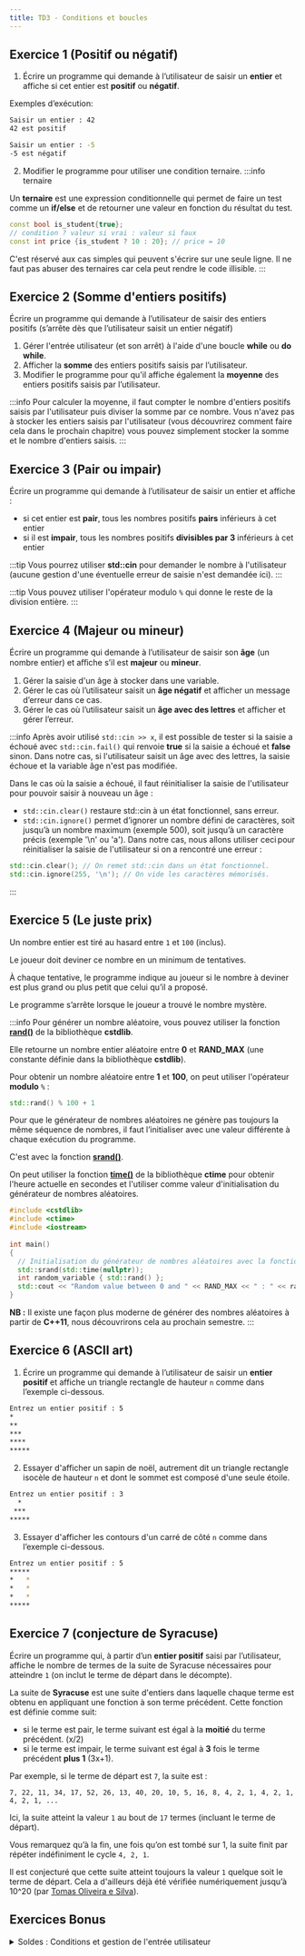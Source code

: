 ```yaml
---
title: TD3 - Conditions et boucles
---
```


## Exercice 1 (Positif ou négatif)
1. Écrire un programme qui demande à l’utilisateur de saisir un **entier** et affiche si cet entier est **positif** ou **négatif**.

Exemples d’exécution:

```bash
Saisir un entier : 42
42 est positif
```

```bash
Saisir un entier : -5
-5 est négatif
```

2. Modifier le programme pour utiliser une condition ternaire.
:::info ternaire

Un **ternaire** est une expression conditionnelle qui permet de faire un test comme un **if/else** et de retourner une valeur en fonction du résultat du test.

```cpp
const bool is_student{true};
// condition ? valeur si vrai : valeur si faux
const int price {is_student ? 10 : 20}; // price = 10
```

C'est réservé aux cas simples qui peuvent s'écrire sur une seule ligne.
Il ne faut pas abuser des ternaires car cela peut rendre le code illisible.
:::

## Exercice 2 (Somme d'entiers positifs)

Écrire un programme qui demande à l’utilisateur de saisir des entiers positifs (s’arrête dès que l’utilisateur saisit un entier négatif)

1. Gérer l'entrée utilisateur (et son arrêt) à l'aide d'une boucle **while** ou **do while**.
2. Afficher la **somme** des entiers positifs saisis par l’utilisateur.
3. Modifier le programme pour qu'il affiche également la **moyenne** des entiers positifs saisis par l’utilisateur.

:::info
Pour calculer la moyenne, il faut compter le nombre d'entiers positifs saisis par l'utilisateur puis diviser la somme par ce nombre.
Vous n'avez pas à stocker les entiers saisis par l'utilisateur (vous découvrirez comment faire cela dans le prochain chapitre) vous pouvez simplement stocker la somme et le nombre d'entiers saisis.
:::

## Exercice 3 (Pair ou impair)

Écrire un programme qui demande à l’utilisateur de saisir un entier et affiche :
- si cet entier est **pair**, tous les nombres positifs **pairs** inférieurs à cet entier
- si il est **impair**, tous les nombres positifs **divisibles par 3** inférieurs à cet entier

:::tip
Vous pourrez utiliser **std::cin** pour demander le nombre à l'utilisateur (aucune gestion d'une éventuelle erreur de saisie n'est demandée ici).
:::

:::tip
Vous pouvez utiliser l'opérateur modulo `%` qui donne le reste de la division entière.
:::

## Exercice 4 (Majeur ou mineur)

Écrire un programme qui demande à l’utilisateur de saisir son **âge** (un nombre entier) et aﬀiche s’il est **majeur** ou **mineur**.

1. Gérer la saisie d'un âge à stocker dans une variable.
2. Gérer le cas où l’utilisateur saisit un **âge négatif** et afficher un message d’erreur dans ce cas.
3. Gérer le cas où l’utilisateur saisit un **âge avec des lettres** et afficher et gérer l’erreur.

:::info
Après avoir utilisé `std::cin >> x`, il est possible de tester si la saisie a échoué avec `std::cin.fail()` qui renvoie **true** si la saisie a échoué et **false** sinon.
Dans notre cas, si l'utilisateur saisit un âge avec des lettres, la saisie échoue et la variable âge n'est pas modifiée.

Dans le cas où la saisie a échoué, il faut réinitialiser la saisie de l'utilisateur pour pouvoir saisir à nouveau un âge :<br/>
- `std::cin.clear()` restaure std::cin à un état fonctionnel, sans erreur.
- `std::cin.ignore()` permet d’ignorer un nombre défini de caractères, soit jusqu’à un nombre maximum (exemple 500), soit jusqu’à un caractère précis (exemple '\n' ou 'a'). Dans notre cas, nous allons utiliser ceci pour réinitialiser la saisie de l'utilisateur si on a rencontré une erreur :

```cpp
std::cin.clear(); // On remet std::cin dans un état fonctionnel.
std::cin.ignore(255, '\n'); // On vide les caractères mémorisés.
```
:::

## Exercice 5 (Le juste prix)

Un nombre entier est tiré au hasard entre `1` et `100` (inclus).

Le joueur doit deviner ce nombre en un minimum de tentatives.

À chaque tentative, le programme indique au joueur si le nombre à deviner est plus grand ou plus petit que celui qu’il a proposé.

Le programme s’arrête lorsque le joueur a trouvé le nombre mystère.

:::info
Pour générer un nombre aléatoire, vous pouvez utiliser la fonction [**rand()**](https://en.cppreference.com/w/cpp/numeric/random/rand) de la bibliothèque **cstdlib**.

Elle retourne un nombre entier aléatoire entre **0** et **RAND_MAX** (une constante définie dans la bibliothèque **cstdlib**).

Pour obtenir un nombre aléatoire entre **1** et **100**, on peut utiliser l'opérateur **modulo** `%` :

```cpp
std::rand() % 100 + 1
```

Pour que le générateur de nombres aléatoires ne génère pas toujours la même séquence de nombres, il faut l’initialiser avec une valeur différente à chaque exécution du programme.

C'est avec la fonction [**srand()**](https://en.cppreference.com/w/cpp/numeric/random/srand).

On peut utiliser la fonction [**time()**](https://en.cppreference.com/w/cpp/chrono/c/time) de la bibliothèque **ctime** pour obtenir l'heure actuelle en secondes et l'utiliser comme valeur d'initialisation du générateur de nombres aléatoires.

```cpp
#include <cstdlib>
#include <ctime>
#include <iostream>
 
int main() 
{
  // Initialisation du générateur de nombres aléatoires avec la fonction time()
  std::srand(std::time(nullptr));
  int random_variable { std::rand() };
  std::cout << "Random value between 0 and " << RAND_MAX << " : " << random_variable << std::endl;
}
```

**NB :** Il existe une façon plus moderne de générer des nombres aléatoires à partir de **C++11**, nous découvrirons cela au prochain semestre.
:::

## Exercice 6 (ASCII art)

1. Écrire un programme qui demande à l’utilisateur de saisir un **entier positif** et affiche un triangle rectangle de hauteur `n` comme dans l’exemple ci-dessous.

```bash title="exemple d'exécution"
Entrez un entier positif : 5
*
**
***
****
*****
```

2. Essayer d'afficher un sapin de noël, autrement dit un triangle rectangle isocèle de hauteur `n` et dont le sommet est composé d'une seule étoile.

```bash title="exemple d'exécution"
Entrez un entier positif : 3
  *
 ***
*****
```

3. Essayer d'afficher les contours d'un carré de côté `n` comme dans l’exemple ci-dessous.

```bash title="exemple d'exécution"
Entrez un entier positif : 5
*****
*   *
*   *
*   *
*****
```

## Exercice 7 (conjecture de Syracuse)

Écrire un programme qui, à partir d’un **entier positif** saisi par l’utilisateur, affiche le nombre de termes de la suite de Syracuse nécessaires pour atteindre `1` (on inclut le terme de départ dans le décompte).

La suite de **Syracuse** est une suite d'entiers dans laquelle chaque terme est obtenu en appliquant une fonction à son terme précédent. Cette fonction est définie comme suit:

- si le terme est pair, le terme suivant est égal à la **moitié** du terme précédent. (x/2)
- si le terme est impair, le terme suivant est égal à **3** fois le terme précédent **plus 1** (3x+1).

Par exemple, si le terme de départ est `7`, la suite est :

`7, 22, 11, 34, 17, 52, 26, 13, 40, 20, 10, 5, 16, 8, 4, 2, 1, 4, 2, 1, 4, 2, 1, ...`

Ici, la suite atteint la valeur `1` au bout de `17` termes (incluant le terme de départ).

Vous remarquez qu’à la fin, une fois qu’on est tombé sur 1, la suite finit par répéter indéfiniment le cycle `4, 2, 1`.

Il est conjecturé que cette suite atteint toujours la valeur `1` quelque soit le terme de départ. Cela a d'ailleurs déjà été vérifiée numériquement jusqu’à 10^20 (par [Tomas Oliveira e Silva](https://www.ams.org/journals/mcom/1999-68-225/S0025-5718-99-01031-5/S0025-5718-99-01031-5.pdf)).

## Exercices Bonus

<details>

<summary>Soldes : Conditions et gestion de l'entrée utilisateur</summary>

C'est les soldes !

Créer un programme qui demande à l'utilisateur :
- le type de produit (à stocker dans un **enum**)
- le prix du produit (un nombre flottant)
- s'il a une carte de fidélité (boolean)
- son age (un nombre entier)

En fonction des informations saisies, le programme affiche le **prix final** après réduction.

Vous disposez des informations suivantes:

| Type d'article | Réduction | Réduction avec carte de fidélité |
| -------------- | --------- | -------------------------------- |
| Alimentation | 5% | 8% |
| Vêtements | 10% | 15% |
| Chaussures | 12% | 18% |
| Autre | 0% | 0% |

S'il à moins de **26** ans, il a **10%** de réduction supplémentaire sur tous les articles après réduction.

Je vous fourni le code suivant pour l'énumération et la gestion de la saisie de l'utilisateur:

```cpp
enum class Article { Alimentation, Vetements, Chaussures, Autre };

// C'est un mécanisme avancé, vous n'avez pas besoin de comprendre comment ça marche.
// On en reparlera au second semestre.
// retenez juste que ça permet de convertir une entrée de l'utilisateur en Article.
std::istream& operator>>(std::istream& is, Article& article)
{
    std::string articleAsString;
    is >> articleAsString;

    if (articleAsString == "Alimentation") {
        article = Article::Alimentation;
    } else if (articleAsString == "Vetements") {
        article = Article::Vetements;
    } else if (articleAsString == "Chaussures") {
        article = Article::Chaussures;
    } else if (articleAsString == "Autre") {
        article = Article::Autre;
    } else {
        is.setstate(std::ios::failbit);
    }

    return is;
}
```

Cela nous permet d'utiliser l'opérateur `>>` pour lire un **enum** comme on pourrait le faire avec un **int** ou un **float**.
Sans cela, on aurait dû utiliser une variable intermédiaire de type **string** ou **int** pour stocker la saisie de l'utilisateur et faire la conversion nous-même.

<details>

<summary>Exemple de saisie d'un enum</summary>

```cpp
#include <iostream>

enum class Article { Alimentation, Vetements, Chaussures, Autre };

std::istream& operator>>(std::istream& is, Article& article)
{
    std::string articleAsString;
    is >> articleAsString;

    if (articleAsString == "Alimentation") {
        article = Article::Alimentation;
    } else if (articleAsString == "Vetements") {
        article = Article::Vetements;
    } else if (articleAsString == "Chaussures") {
        article = Article::Chaussures;
    } else if (articleAsString == "Autre") {
        article = Article::Autre;
    } else {
        is.setstate(std::ios::failbit);
    }

    return is;
}

int main()
{
    Article article;
    std::cin >> article;

    // On vérifie si la saisie a échoué.
    if (std::cin.fail()) {
        std::cout << "Erreur de saisie, il faut saisir un type d'article valide (\"Alimentation\", \"Vetements\", \"Chaussures\" ou \"Autre\")" << std::endl;

        std::cin.clear(); // On remet std::cin dans un état fonctionnel.
        std::cin.ignore(255, '\n'); // On vide les caractères mémorisés.

        // le programme s'arrête si on a rencontré une erreur de saisie et renvoie 1 pour indiquer une erreur.
        return 1;
    }

    if (article == Article::Alimentation) {
        std::cout << "Vous avez saisi un article de type Alimentation" << std::endl;
    } else if (article == Article::Vetements) {
        std::cout << "Vous avez saisi un article de type Vetements" << std::endl;
    } else if (article == Article::Chaussures) {
        std::cout << "Vous avez saisi un article de type Chaussures" << std::endl;
    } else if (article == Article::Autre) {
        std::cout << "Vous avez saisi un article de type Autre" << std::endl;
    }

    return 0;
}
```
</details>

1. Demander à l'utilisateur de saisir le type d'article, le prix, s'il a une carte de fidélité et son âge.

2. Gérer les cas où l'utilisateur saisit des informations incorrectes (enum incorrect, prix ou âge négatif, etc.) et afficher un message d'erreur dans ce cas.
Vous pouvez reprendre mon exemple de saisie d'un enum.

3. Calculer le prix final en fonction des informations saisies et afficher le résultat.

4. L'enseigne offre également un bon d'achat de **10%** du montant total du ticket de caisse, à valoir sur un prochain achat. Le bon d'achat ne peut pas être supérieur à 30€.
Calculer le montant du bon d'achat et l'afficher en fin de programme.

</details>